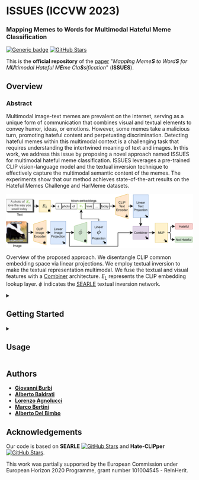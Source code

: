 # ISSUES (ICCVW 2023)

### Mapping Memes to Words for Multimodal Hateful Meme Classification
[![Generic badge](https://img.shields.io/badge/Paper-Link-blue.svg)](https://openaccess.thecvf.com/content/ICCV2023W/CLVL/html/Burbi_Mapping_Memes_to_Words_for_Multimodal_Hateful_Meme_Classification_ICCVW_2023_paper.html)
[![GitHub Stars](https://img.shields.io/github/stars/miccunifi/ISSUES?style=social)](https://github.com/miccunifi/ISSUES)

This is the **official repository** of the [paper](https://openaccess.thecvf.com/content/ICCV2023W/CLVL/html/Burbi_Mapping_Memes_to_Words_for_Multimodal_Hateful_Meme_Classification_ICCVW_2023_paper.html) "*Mapp**I**ng Meme**S** to Word**S** for M**U**ltimodal Hateful M**E**me Cla**S**sification*" (**ISSUES**).

## Overview

### Abstract

Multimodal image-text memes are prevalent on the internet, serving as a unique form of communication that combines visual and textual elements to convey humor, ideas, or emotions. However, some memes take a malicious turn, promoting hateful content and perpetuating discrimination. Detecting hateful memes within this multimodal context is a challenging task that requires understanding the intertwined meaning of text and images. In this work, we address this issue by proposing a novel approach named ISSUES for multimodal hateful meme classification. ISSUES leverages a pre-trained CLIP vision-language model and the textual inversion technique to effectively capture the multimodal semantic content of the memes. The experiments show that our method achieves state-of-the-art results on the Hateful Memes Challenge and HarMeme datasets.

![](assets/architecture_issues.png "Architecture of the method")

Overview of the proposed approach. We disentangle CLIP common embedding space via linear projections. We employ textual inversion to make the textual representation multimodal. We fuse the textual and visual features with a [Combiner](https://github.com/ABaldrati/CLIP4Cir) architecture. $E_{L}$ represents the CLIP embedding lookup layer. $\phi$ indicates the [SEARLE](https://github.com/miccunifi/SEARLE) textual inversion network.

<details>
<summary><h2>Getting Started</h2></summary>

We recommend using the [**Anaconda**](https://www.anaconda.com/) package manager to avoid dependency/reproducibility
problems.
For Linux systems, you can find a conda installation
guide [here](https://docs.conda.io/projects/conda/en/latest/user-guide/install/linux.html).

### Installation

1. Clone the repository

```sh
git clone https://github.com/miccunifi/ISSUES.git
```

2. Install Python dependencies

Navigate to the root folder of the repository and use the command:
```sh
conda config --add channels conda-forge
conda create -n issues -y python=3.9.16
conda activate issues
conda install pytorch==1.12.1 torchvision==0.13.1 torchaudio==0.12.1 cudatoolkit=11.3 -c pytorch
conda install --file requirements.txt
pip install git+https://github.com/openai/CLIP.git
```

3. Log in to your WandB account
```sh
wandb login
```

## Datasets
We do not hold rights to the original HMC and HarMeme datasets. 
To download the full original datasets use the following links:

- HMC **[[link](https://hatefulmemeschallenge.com/)]** - Contains **12.140** memes
- HarMeme **[[link](https://github.com/di-dimitrov/mmf/tree/master/data/datasets/memes/defaults/images)]** - Contains **3.544** memes


### Data Preparation
Download the files in the [release](https://github.com/miccunifi/ISSUES/releases/tag/latest) and place the `resources` folder in the root folder:

<pre>
project_base_path
└─── <b>resources</b>
  ...
└─── src
  | combiner.py
  | datasets.py
  | engine.py
  ...

...
</pre>

Ensure the HMC and HarMeme datasets match the following structure:

<pre>
project_base_path
└─── resources
  └─── datasets
    └─── harmeme
      └─── clip_embds
          | test_no-proj_output.pt
          | train_no-proj_output.pt
          | val_no-proj_output.pt

      └─── <b>img
          | covid_memes_2.png
          | covid_memes_3.png
          | covid_memes_4.png
          ....</b>

      └─── labels
          | info.csv

    └─── hmc
      └─── clip_embds
          | dev_seen_no-proj_output.pt
          | dev_unseen_no-proj_output.pt
          | test_seen_no-proj_output.pt
          | test_unseen_no-proj_output.pt
          | train_no-proj_output.pt

      └─── <b>img
          | 01235.png
          | 01236.png
          | 01243.png
          ....</b>
        
      └─── labels
          | info.csv
  ...
  
└─── src
  | combiner.py
  | datasets.py
  | engine.py
  ...

...
</pre>

</details>

<details>
<summary><h2>Usage</h2></summary>

### Pre-trained models

We provide the pre-trained models in the [release](https://github.com/miccunifi/ISSUES/releases/tag/latest). Ensure that the weights match the following structure:

<pre>
project_base_path
└─── resources
  └─── datasets
      ...
  └─── <b>pretrained_models
      | hmc_text-inv-comb_best.ckpt
      | harmeme_text-inv-comb_best.ckpt
      
  └─── pretrained_weights
      | hmc
      | harmeme
      | phi
    </b>
  
└─── src
  | combiner.py
  | datasets.py
  | engine.py
  ...

...
</pre>

### Training and Testing
We provide scripts for training and testing our approach on the HMC and HarMeme datasets.

<pre>
project_base_path
└─── resources
  ...
  
└─── src
  ...

<b>
run_harmeme_text-inv-comb.sh
run_hmc_text-inv-comb.sh
</b>

...
</pre>

To use a script, navigate to the root folder and use the following commands:

```shell
chmod +x <filename>.sh
./<filename>.sh
```
where:
- ```<filename> = run_harmeme_text-inv-comb``` is related to the HarMeme dataset
- ```<filename> = run_hmc_text-inv-comb``` is related to the HMC dataset

For <b>training</b> the model from scratch and then evaluating its performance, disable the ```--reproduce``` flag of the script.

For <b>testing</b> the pre-trained models and reproducing our results, enable the ```--reproduce``` flag of the script.

### Arguments
In the following, we describe each argument of the scripts.

#### Experiments
- ```dataset``` - dataset name: [**hmc** or **harmeme**]
- ```num_mapping_layers``` - number of projection layers to map CLIP features in a task-oriented latent space
- ```num_pre_output_layers``` - number of MLP hidden layers for performing the final classification
- ```max_epochs``` - maximum number of epochs
- ```lr``` - learning rate
- ```batch_size``` - batch size
- ```fast_process``` - flag to indicate whether to use pre-computed CLIP features as the input of the model instead of 
                        computing them during the training process
- ```name``` - name of the model
- ```pretrained_model``` - name of the checkpoint of the pretrained model in the 'pretrained_models' folder
- ```reproduce``` - flag to indicate whether to perform the training process followed by the evaluation phase (False) or directly evaluate a pre-trained model on the test data (True)

#### General
- ```map_dim``` - output dimension of the projected feature vectors
- ```fusion``` - fusion method between the textual and visual modalities (when applicable): [**concat** or **align**]
- ```pretrained_proj_weights``` - flag to indicate whether to use pre-trained projection weights (when applicable)
- ```freeze_proj_layers``` - flag to indicate whether to freeze the pre-trained weights


#### Combiner Architecture
- ```comb_proj``` - flag to indicate whether to project the input features of the Combiner 
- ```comb_fusion``` - fusion method to use to combine the input features of the Combiner
- ```convex_tensor``` - flag to indicate whether to compute a tensor or a scalar as the output of the convex combination

#### Textual Inversion Architecture
- ```text_inv_proj``` - flag to indicate whether to use CLIP textual encoder projection 
- ```phi_inv_proj``` - flag to indicate whether to project the output of phi network
- ```post_inv_proj``` - flag to indicate whether to project the CLIP textual encoder output features
- ```enh_text``` - flag to indicate whether to use a prompt with only the pseudo-word or concatenate the meme text
- ```phi_freeze``` - flag to indicate whether to freeze the pre-trained phi network 

</details>

## Authors

* [**Giovanni Burbi**](https://github.com/GiovanniBurbi)
* [**Alberto Baldrati**](https://scholar.google.it/citations?hl=en&user=I1jaZecAAAAJ)
* [**Lorenzo Agnolucci**](https://scholar.google.com/citations?user=hsCt4ZAAAAAJ&hl=en)
* [**Marco Bertini**](https://scholar.google.it/citations?user=SBm9ZpYAAAAJ&hl=en)
* [**Alberto Del Bimbo**](https://scholar.google.com/citations?user=bf2ZrFcAAAAJ&hl=en)

## Acknowledgements
Our code is based on **SEARLE** [![GitHub Stars](https://img.shields.io/github/stars/miccunifi/SEARLE?style=social)](https://github.com/miccunifi/SEARLE) and **Hate-CLIPper**[![GitHub Stars](https://img.shields.io/github/stars/gokulkarthik/hateclipper?style=social)](https://github.com/gokulkarthik/hateclipper).

This work was partially supported by the European Commission under European Horizon 2020 Programme, grant number
101004545 - ReInHerit.

